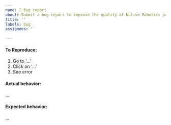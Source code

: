 ```yaml
---
name: 🐞 Bug report
about: Submit a bug report to improve the quality of Native Robotics products.
title: ''
labels: bug
assignees: ''

---
```


#### To Reproduce:
1. Go to '...'
2. Click on '...'
3. See error

#### Actual behavior:
...

#### Expected behavior:
...
